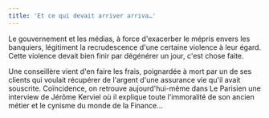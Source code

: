 ```yaml
---
title: 'Et ce qui devait arriver arriva…'
---
```


Le gouvernement et les médias, à force d'exacerber le mépris envers les banquiers, légitiment la recrudescence d'une certaine violence à leur égard. Cette violence devait bien finir par dégénérer un jour, c'est chose faite.

<!-- more -->

Une conseillère vient d'en faire les frais, poignardée à mort par un de ses clients qui voulait récupérer de l'argent d'une assurance vie qu'il avait souscrite. Coïncidence, on retrouve aujourd'hui-même dans Le Parisien une interview de Jérôme Kerviel où il explique toute l'immoralité de son ancien métier et le cynisme du monde de la Finance…
